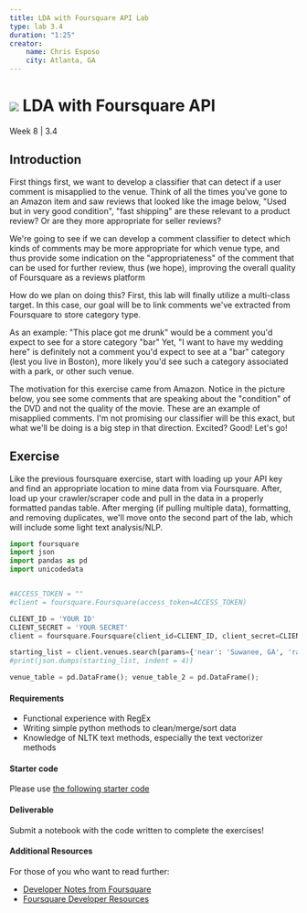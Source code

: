```yaml
---
title: LDA with Foursquare API Lab
type: lab 3.4
duration: "1:25"
creator:
    name: Chris Esposo
    city: Atlanta, GA
---
```


# ![](https://ga-dash.s3.amazonaws.com/production/assets/logo-9f88ae6c9c3871690e33280fcf557f33.png) LDA with Foursquare API
Week 8 | 3.4


## Introduction

First things first, we want to develop a classifier that can detect if a user comment is misapplied to the venue. Think of all the times you've gone to an Amazon item and saw reviews that looked like the image below, "Used but in very good condition", "fast shipping" are these relevant to a product review? Or are they more appropriate for seller reviews?

We're going to see if we can develop a comment classifier to detect which kinds of comments may be more appropriate for which venue type, and thus provide some indication on the "appropriateness" of the comment that can be used for further review, thus (we hope), improving the overall quality of Foursquare as a reviews platform

How do we plan on doing this? First, this lab will finally utilize a multi-class target. In this case, our goal will be to link comments we've extracted from Foursquare to store category type.

As an example: "This place got me drunk" would be a comment you'd expect to see for a store category "bar"
Yet, "I want to have my wedding here" is definitely not a comment you'd expect to see at a "bar" category (lest you live in Boston), more likely you'd see such a category associated with a park, or other such venue.

The motivation for this exercise came from Amazon. Notice in the picture below, you see some comments that are speaking about the "condition" of the DVD and not the quality of the movie. These are an example of misapplied comments. I'm not promising our classifier will be this exact, but what we'll be doing is a big step in that direction. Excited? Good! Let's go!


## Exercise

Like the previous foursquare exercise, start with loading up your API key and find an appropriate location to mine data from via Foursquare. After, load up your crawler/scraper code and pull in the data in a properly formatted pandas table. After merging (if pulling multiple data), formatting, and removing duplicates, we'll move onto the second part of the lab, which will include some light text analysis/NLP.


```python
import foursquare
import json
import pandas as pd
import unicodedata


#ACCESS_TOKEN = ""
#client = foursquare.Foursquare(access_token=ACCESS_TOKEN)

CLIENT_ID = 'YOUR ID'
CLIENT_SECRET = 'YOUR SECRET'
client = foursquare.Foursquare(client_id=CLIENT_ID, client_secret=CLIENT_SECRET)

starting_list = client.venues.search(params={'near': 'Suwanee, GA', 'radius':'3000', 'categoryId':'4d4b7105d754a06376d81259'})
#print(json.dumps(starting_list, indent = 4))

venue_table = pd.DataFrame(); venue_table_2 = pd.DataFrame();
```

#### Requirements

- Functional experience with RegEx
- Writing simple python methods to clean/merge/sort data
- Knowledge of NLTK text methods, especially the text vectorizer methods


#### Starter code

Please use [the following starter code](./code/w8-3.4-starter.ipynb)


#### Deliverable

Submit a notebook with the code written to complete the exercises!

#### Additional Resources

For those of you who want to read further:

- [Developer Notes from Foursquare](https://developer.foursquare.com/)
- [Foursquare Developer Resources](https://developer.foursquare.com/resources/libraries)
